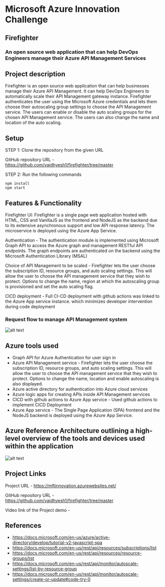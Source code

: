 # Microsoft Azure Innovation Challenge

## Firefighter
### An open source web application that can help DevOps Engineers manage their Azure API Management Services

## Project description 

Firefighter is an open source web application that can help businesses manage their Azure API Management. It can help DevOps Engineers to automatically scale their API Management gateway instance. Firefighter authenticates the user using the Microsoft Azure credentials and lets them choose their autoscaling group settings to choose the API Management service. The users can enable or disable the auto scaling groups for the chosen API Management service. The users can also change the name and location of the auto scaling. 

## Setup

STEP 1: Clone the repository from the given URL 

GitHub repository URL - https://github.com/vaidhyesh1/firefighter/tree/master

STEP 2: Run the following commands 
```
npm install
npm start
```

## Features & Functionality

Firefighter UI: Firefighter is a single page web application hosted with HTML, CSS and VanillaJS as the frontend and NodeJS as the backend due to its extensive asynchronous support and low API response latency. The microservice is deployed using the Azure App Service.

Authentication - The authentication module is implemented using Microsoft Graph API to access the Azure graph and management RESTful API endpoints. The graph endpoints are authenticated on the backend using the Microsoft Authentication Library (MSAL)

Choice of API Management to be scaled - Firefighter lets the user choose the subscription ID, resource groups, and auto scaling settings. This will allow the user to choose the API management service that they wish to protect. Options to change the name, region at which the autoscaling group is provisioned and set the auto scaling flag. 

CICD deployment - Full CI-CD deployment with github actions was linked to the Azure App service instance. which minimizes developer intervention during code deployment 


### Request flow to manage API Management system

![alt text](https://github.com//vaidhyesh1/firefighter/master/image2.png?raw=true)

## Azure tools used

- Graph API for Azure Authentication for user sign in
- Azure API Management service - Firefighter lets the user choose the subscription ID, resource groups, and auto scaling settings. This will allow the user to choose the API management service that they wish to protect. Options to change the name, location and enable autoscaling is also displayed. 
- Azure active directory for authentication into Azure cloud services
- Azure logic apps for creating APIs inside API Management services
- CICD with github actions to Azure App service - Used github actions to implement CICD Deployment 
- Azure App service - The Single Page Application (SPA) frontend and the NodeJS backend is deployed using the Azure App Service. 

## Azure Reference Architecture outlining a high-level overview of the tools and devices used within the application

![alt text](https://github.com//vaidhyesh1/firefighter/master/image1.png?raw=true)

## Project Links

Project URL - https://mftinnovation.azurewebsites.net/

GitHub repository URL - https://github.com/vaidhyesh1/firefighter/tree/master

Video link of the Project demo - 



## References

- https://docs.microsoft.com/en-us/azure/active-directory/develop/tutorial-v2-javascript-spa
- https://docs.microsoft.com/en-us/rest/api/resources/subscriptions/list
- https://docs.microsoft.com/en-us/rest/api/resources/resource-groups/list
- https://docs.microsoft.com/en-us/rest/api/monitor/autoscale-settings/list-by-resource-group
- https://docs.microsoft.com/en-us/rest/api/monitor/autoscale-settings/create-or-update#code-try-0










   


